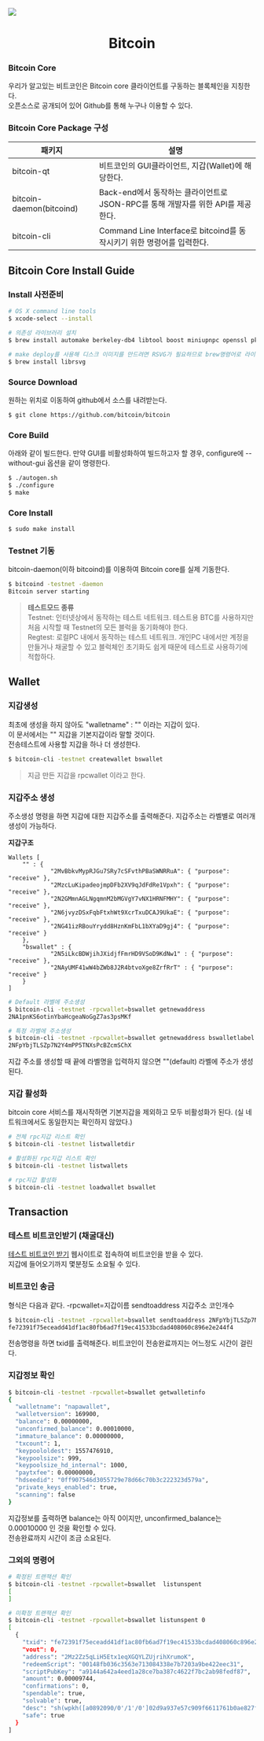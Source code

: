![](https://steemitimages.com/300x200/https://en.bitcoin.it/w/images/en/c/cb/BC_Logotype.png)

# <center>Bitcoin</center>
### Bitcoin Core
우리가 알고있는 비트코인은 Bitcoin core 클라이언트를 구동하는 블록체인을 지칭한다.  
오픈소스로 공개되어 있어 Github를 통해 누구나 이용할 수 있다.


### Bitcoin Core Package 구성
| 패키지 | 설명 |
| ------ | ------ |
| bitcoin-qt | 비트코인의 GUI클라이언트, 지갑(Wallet)에 해당한다.|
| bitcoin-daemon(bitcoind) | Back-end에서 동작하는 클라이언트로 JSON-RPC를 통해 개발자를 위한 API를 제공한다. |
| bitcoin-cli | Command Line Interface로 bitcoind를 동작시키기 위한 명령어를 입력한다. |


## Bitcoin Core Install Guide
### Install 사전준비
```sh
# OS X command line tools
$ xcode-select --install
```
```sh
# 의존성 라이브러리 설치
$ brew install automake berkeley-db4 libtool boost miniupnpc openssl pkg-config protobuf python qt libevent
```

```sh
# make deploy를 사용해 디스크 이미지를 만드려면 RSVG가 필요하므로 brew명령어로 라이브러리 설치
$ brew install librsvg
```

### Source Download
원하는 위치로 이동하여 github에서 소스를 내려받는다.
```sh
$ git clone https://github.com/bitcoin/bitcoin
```
### Core Build
아래와 같이 빌드한다.
만약 GUI를 비활성화하여 빌드하고자 할 경우, configure에 --without-gui 옵션을 같이 명령한다.
```sh
$ ./autogen.sh
$ ./configure
$ make
```

### Core Install
```sh
$ sudo make install
```



### Testnet 기동
bitcoin-daemon(이하 bitcoind)를 이용하여 Bitcoin core를 실제 기동한다.
```sh
$ bitcoind -testnet -daemon
Bitcoin server starting
```
> **테스트모드 종류**  
> Testnet: 인터넷상에서 동작하는 테스트 네트워크. 테스트용 BTC를 사용하지만 처음 시작할 때 Testnet의 모든 블럭을 동기화해야 한다.  
> Regtest: 로컬PC 내에서 동작하는 테스트 네트워크. 개인PC 내에서만 계정을 만들거나 채굴할 수 있고 블럭체인 초기화도 쉽게 때문에 테스트로 사용하기에 적합하다.


## Wallet
### 지갑생성
최초에 생성을 하지 않아도 "walletname" : "" 이라는 지갑이 있다.  
이 문서에서는 "" 지갑을 기본지갑이라 말할 것이다.  
전송테스트에 사용할 지갑을 하나 더 생성한다.
```sh
$ bitcoin-cli -testnet createwallet bswallet
```
> 지금 만든 지갑을 rpcwallet 이라고 한다. 


### 지갑주소 생성
주소생성 명령을 하면 지갑에 대한 지갑주소를 출력해준다.
지갑주소는 라벨별로 여러개 생성이 가능하다.

**지갑구조**
~~~
Wallets [
    "" : {  
            "2MvBbkvMypRJGu7SRy7cSFvthPBaSWNRRuA": { "purpose": "receive" },
            "2MzcLuKipadeojmpDFb2XV9qJdFdRe1Vpxh": { "purpose": "receive" },
            "2N2GMmnAGLNgqmnM2bMGVgY7vNX1HRNFMHY": { "purpose": "receive" },
            "2N6jvyzDSxFqbFtxhWt9XcrTxuDCAJ9UkaE": { "purpose": "receive" },
            "2NG41izRBouYrydd8HznKmFbL1bXYaD9gj4": { "purpose": "receive" }
    },
    "bswallet" : {
            "2N5iLkcBDWjihJXidjfFmrHD9VSoD9KdNw1" : { "purpose": "receive" },
            "2NAyUMF41wW4bZWb8J2R4btvoXge8ZrfRrT" : { "purpose": "receive" }
    }
]
~~~

```sh
# Default 라벨에 주소생성
$ bitcoin-cli -testnet -rpcwallet=bswallet getnewaddress
2NA1pnKS6otinYbaHcgeaNoGgZ7as3psMKf

# 특정 라벨에 주소생성
$ bitcoin-cli -testnet -rpcwallet=bswallet getnewaddress bswalletlabel
2NFpYbjTLSZp7N2Y4mPP5TNXsPcBZcmSChX
```

지갑 주소를 생성할 때 끝에 라벨명을 입력하지 않으면 ""(default) 라벨에 주소가 생성된다.

### 지갑 활성화  
bitcoin core 서비스를 재시작하면 기본지갑을 제외하고 모두 비활성화가 된다. (실 네트워크에서도 동일한지는 확인하지 않았다.)  
```sh
# 전체 rpc지갑 리스트 확인
$ bitcoin-cli -testnet listwalletdir

# 활성화된 rpc지갑 리스트 확인
$ bitcoin-cli -testnet listwallets

# rpc지갑 활성화
$ bitcoin-cli -testnet loadwallet bswallet
```


## Transaction
### 테스트 비트코인받기 (채굴대신)
[테스트 비트코인 받기](https://bitcoinfaucet.uo1.net/send.php) 웹사이트로 접속하여 비트코인을 받을 수 있다.  
지갑에 들어오기까지 몇분정도 소요될 수 있다.

### 비트코인 송금
형식은 다음과 같다. -rpcwallet=지갑이름 sendtoaddress 지갑주소 코인개수
```sh
$ bitcoin-cli -testnet -rpcwallet=bswallet sendtoaddress 2NFpYbjTLSZp7N2Y4mPP5TNXsPcBZcmSChX 0.0001
fe72391f75eceadd41df1ac80fb6ad7f19ec41533bcdad408060c896e2e244f4
```
전송명령을 하면 txid를 출력해준다.
비트코인이 전송완료까지는 어느정도 시간이 걸린다.

### 지갑정보 확인
```sh
$ bitcoin-cli -testnet -rpcwallet=bswallet getwalletinfo
{
  "walletname": "napawallet",
  "walletversion": 169900,
  "balance": 0.00000000,
  "unconfirmed_balance": 0.00010000,
  "immature_balance": 0.00000000,
  "txcount": 1,
  "keypoololdest": 1557476910,
  "keypoolsize": 999,
  "keypoolsize_hd_internal": 1000,
  "paytxfee": 0.00000000,
  "hdseedid": "0ff907546d3055729e78d66c70b3c222323d579a",
  "private_keys_enabled": true,
  "scanning": false
}
```
지갑정보를 출력하면 balance는 아직 0이지만, unconfirmed_balance는 0.00010000 인 것을 확인할 수 있다.  
전송완료까지 시간이 조금 소요된다.

### 그외의 명령어
```sh
# 확정된 트랜잭션 확인
$ bitcoin-cli -testnet -rpcwallet=bswallet  listunspent
[
]

# 미확정 트랜잭션 확인
$ bitcoin-cli -testnet -rpcwallet=bswallet listunspent 0
[
  {
    "txid": "fe72391f75eceadd41df1ac80fb6ad7f19ec41533bcdad408060c896e2e244f4",
    "vout": 0,
    "address": "2Mz2Zz5qLiH5Etx1eqXGQYLZUjrihXrumoK",
    "redeemScript": "00148fb036c3563e713084338e7b7203a9be422eec31",
    "scriptPubKey": "a9144a642a4eed1a28ce7ba387c4622f7bc2ab98fedf87",
    "amount": 0.00009744,
    "confirmations": 0,
    "spendable": true,
    "solvable": true,
    "desc": "sh(wpkh([a0892090/0'/1'/0']02d9a937e57c909f6611761b0ae827f9d6eaf2894675d17aceb0fecd8e3eca8a98))#4x9kz08n",
    "safe": true
  }
]
```

